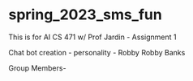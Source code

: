 # spring_2023_sms_fun

This is for AI CS 471 w/ Prof Jardin - Assignment 1

Chat bot creation - personality - Robby Robby Banks

Group Members-
